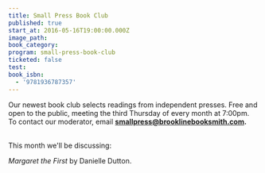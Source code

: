```yaml
---
title: Small Press Book Club
published: true
start_at: 2016-05-16T19:00:00.000Z
image_path:
book_category:
program: small-press-book-club
ticketed: false
test:
book_isbn:
  - '9781936787357'
---
```



Our newest book club selects readings from independent presses. Free and open to the public, meeting the third Thursday of every month at 7:00pm. To contact our moderator, email **smallpress@brooklinebooksmith.com.&nbsp;**
<br>&nbsp;

This month we'll be discussing:&nbsp;

*Margaret the First* by Danielle Dutton.&nbsp;